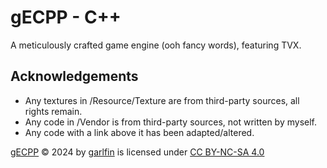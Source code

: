 
# gECPP - C++

A meticulously crafted game engine (ooh fancy words), featuring TVX.




## Acknowledgements

 - Any textures in /Resource/Texture are from third-party sources, all rights remain.
 - Any code in /Vendor is from third-party sources, not written by myself.
 - Any code with a link above it has been adapted/altered.

[gECPP](https://github.com/garlfin/gECPP) © 2024 by [garlfin](garlf.in) is licensed under [CC BY-NC-SA 4.0](http://creativecommons.org/licenses/by-nc-sa/4.0/)
